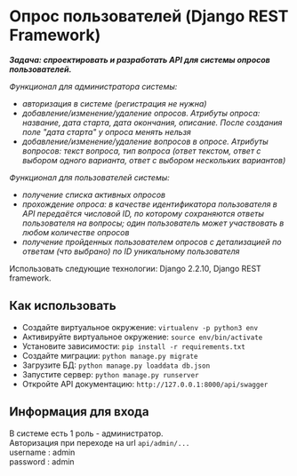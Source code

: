 # Опрос пользователей (Django REST Framework)
__*Задача: спроектировать и разработать API для системы опросов пользователей.*__

*Функционал для администратора системы:*

- *авторизация в системе (регистрация не нужна)*
- *добавление/изменение/удаление опросов. Атрибуты опроса: название, дата старта, дата окончания, описание. После создания поле "дата старта" у опроса менять нельзя*
- *добавление/изменение/удаление вопросов в опросе. Атрибуты вопросов: текст вопроса, тип вопроса (ответ текстом, ответ с выбором одного варианта, ответ с выбором нескольких вариантов)*

*Функционал для пользователей системы:*

- *получение списка активных опросов*
- *прохождение опроса: в качестве идентификатора пользователя в API передаётся числовой ID, по которому сохраняются ответы пользователя на вопросы; один пользователь может участвовать в любом количестве опросов*
- *получение пройденных пользователем опросов с детализацией по ответам (что выбрано) по ID уникальному пользователя*

Использовать следующие технологии: Django 2.2.10, Django REST framework.

## Как использовать

- Создайте виртуальное окружение: ```virtualenv -p python3 env```
- Активируйте виртуальное окружение: ```source env/bin/activate```
- Установите зависимости: ```pip install -r requirements.txt```
- Создайте миграции: ```python manage.py migrate```
- Загрузите БД: ```python manage.py loaddata db.json```
- Запустите сервер: ```python manage.py runserver```
- Откройте API документацию: ```http://127.0.0.1:8000/api/swagger```


## Информация для входа

В системе есть 1 роль - администратор.  
Авторизация при переходе на url ```api/admin/...```  
username : admin  
password : admin  
